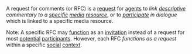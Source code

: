 A request for comments (or RFC) is a [request](https://github.com/gcassel/Modular-Organization-Terminology/blob/master/terms/request.md) for [agents](https://github.com/gcassel/Modular-Organization-Terminology/blob/master/terms/agent.md) to *link [descriptive](https://github.com/gcassel/Modular-Organization-Terminology/blob/master/terms/descriptive.md) commentary to a [specific](https://github.com/gcassel/Modular-Organization-Terminology/blob/master/terms/specific.md) [media](https://github.com/gcassel/Modular-Organization-Terminology/blob/master/terms/media.md) [resource](https://github.com/gcassel/Modular-Organization-Terminology/blob/master/terms/resource.md)*, or to *[participate](https://github.com/gcassel/Modular-Organization-Terminology/blob/master/terms/participation.md) in dialogue* which is linked to a specific media resource.

Note:  A specific RFC may [function](https://github.com/gcassel/Modular-Organization-Terminology/blob/master/terms/function.md) as an   [invitation](https://github.com/gcassel/Modular-Organization-Terminology/blob/master/terms/invite.md) instead of a request for most [potential](https://github.com/gcassel/Modular-Organization-Terminology/blob/master/terms/potential.md) [participants](https://github.com/gcassel/Modular-Organization-Terminology/blob/master/terms/participation.md).  However, each RFC *functions as a request* within a specific [social](https://github.com/gcassel/Modular-Organization-Terminology/blob/master/terms/social.md) [context](https://github.com/gcassel/Modular-Organization-Terminology/blob/master/terms/context.md).
